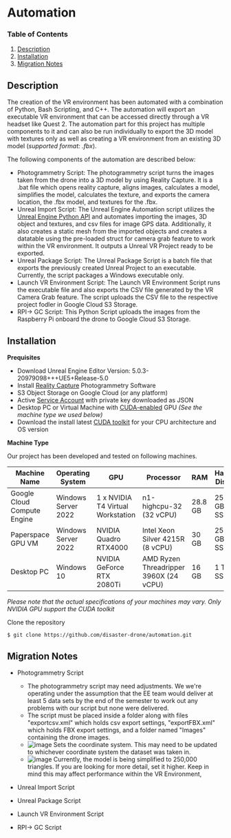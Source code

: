 # Automation

### Table of Contents
1. [Description](#Description)
3. [Installation](#Installation-Proccess) 
5. [Migration Notes](#Migration-Notes)


## Description
The creation of the VR environment has been automated with a combination of Python, Bash Scripting, and C++. The automation will export an executable VR environment that can be accessed directly through a VR headset like Quest 2. The automation part for this project has multiple components to it and can also be run individually to export the 3D model with textures only as well as creating a VR environment from an existing 3D model (*supported format: .fbx*). 

The following components of the automation are described below:

* Photogrammetry Script: The photogrammetry script turns the images taken from the drone into a 3D model by using Reality Capture. It is a .bat file which opens reality capture, aligns images, calculates a model, simplifies the model, calculates the texture, and exports the camera location, the .fbx model, and textures for the .fbx.
* Unreal Import Script: The Unreal Engine Automation script utilizes the [Unreal Engine Python API](https://docs.unrealengine.com/4.27/en-US/PythonAPI/) and automates importing the images, 3D object and textures, and csv files for image GPS data. Additionally, it also creates a static mesh from the imported objects and creates a datatable using the pre-loaded struct for camera grab feature to work within the VR environment. It outputs a Unreal VR Project ready to be exported.
* Unreal Package Script: The Unreal Package Script is a batch file that exports the previously created Unreal Project to an executable. Currently, the script packages a Windows executable only. 
* Launch VR Environment Script: The Launch VR Environment Script runs the executable file and also exports the CSV file generated by the VR Camera Grab feature. The script uploads the CSV file to the respective project fodler in Google Cloud S3 Storage.
* RPI-> GC Script: This Python Script uploads the images from the Raspberry Pi onboard the drone to Google Cloud S3 Storage. 
## Installation
**Prequisites**
- Download Unreal Engine Editor Version: 5.0.3-20979098+++UE5+Release-5.0
- Install [Reality Capture](https://www.capturingreality.com/) Photogrammetry Software
- S3 Object Storage on Google Cloud (or any platform)
- Active [Service Account](https://cloud.google.com/iam/docs/service-accounts-create) with private key downloaded as JSON
- Desktop PC or Virtual Machine with [CUDA-enabled](https://developer.nvidia.com/cuda-gpus) GPU *(See the machine type we used below)*
- Download the install latest [CUDA toolkit](https://developer.nvidia.com/cuda-downloads) for your CPU architecture and OS version

**Machine Type**

Our project has been developed and tested on following machines.


| Machine Name | Operating System | GPU | Processor | RAM | Hard Disk |
| --- | --- | --- | --- | --- | --- |
| Google Cloud Compute Engine | Windows Server 2022 | 1 x NVIDIA T4 Virtual Workstation | n1-highcpu-32 (32 vCPU) | 28.8 GB | 250 GB SSD |
| Paperspace GPU VM | Windows Server 2022 | NVIDIA Quadro RTX4000 | Intel Xeon Silver 4215R (8 vCPU) | 30 GB | 250 GB SSD |
| Desktop PC | Windows 10 | NVIDIA GeForce RTX 2080Ti | AMD Ryzen Threadripper 3960X (24 vCPU) | 16 GB | 1 TB SSD |

*Please note that the actual specifications of your machines may vary. Only NVIDIA GPU support the CUDA toolkit*

Clone the repository
~~~
$ git clone https://github.com/disaster-drone/automation.git
~~~

## Migration Notes
* Photogrammetry Script
    * The photogrammetry script may need adjustments. We we're operating under the assumption that the EE team would deliver at least 5 data sets by the end of the semester to work out any problems with our script but none were delivered.
    * The script must be placed inside a folder along with files "exportcsv.xml" which holds csv export settings, "exportFBX.xml" which holds FBX export settings, and a folder named "Images" containing the drone images.
    * ![image](https://github.com/disaster-drone/automation/assets/94029910/6f1c4492-16df-4cc2-a35a-9083533e0b9d) Sets the coordinate system. This may need to be updated to whichever coordinate system the dataset was taken in.
    * ![image](https://github.com/disaster-drone/automation/assets/94029910/3cb0662b-d0ed-479d-91e2-47e7d3cfd1c0) Currently, the model is being simplified to 250,000 triangles. If you are looking for more detail, set it higher. Keep in mind this may affect performance within the VR Environment,



* Unreal Import Script
* Unreal Package Script
* Launch VR Environment Script
* RPI-> GC Script 
